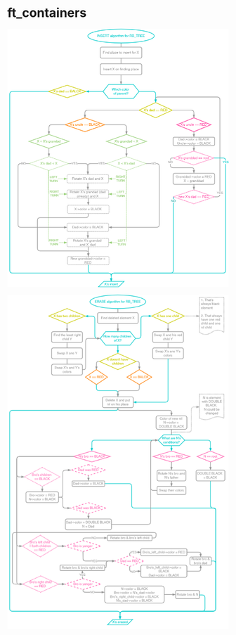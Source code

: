 # ft_containers
![Image insert](https://github.com/0LinaSt0/ft_containers/raw/root/illustrations/insert_RB_TREE.png)

![Image erase](https://github.com/0LinaSt0/ft_containers/raw/root/illustrations/erase_RB_TREE.png)

